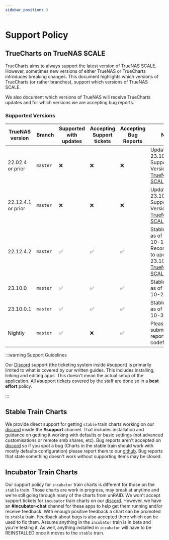```yaml
---
sidebar_position: 3
---
```


# Support Policy

## TrueCharts on TrueNAS SCALE

TrueCharts aims to always support the latest version of TrueNAS SCALE.
However, sometimes new versions of either TrueNAS or TrueCharts introduces breaking changes.
This document highlights which versions of TrueCharts (or rather branches), support which versions of TrueNAS SCALE.

We also document which versions of TrueNAS will receive TrueCharts updates and for which versions we are accepting bug reports.

### Supported Versions

| TrueNAS version  | Branch   | Supported with updates | Accepting Support tickets | Accepting Bug Reports | Notes                                                                                                          |
| ---------------- | -------- | ---------------------- | ------------------------- | --------------------- | -------------------------------------------------------------------------------------------------------------- |
| 22.02.4 or prior | `master` | :x:                    | :x:                       | :x:                   | Update to 23.10.X Supported Version [TrueNAS SCALE](https://www.truenas.com/docs/scale/23.10/)                 |
| 22.12.4.1 or prior| `master` | :x:                    | :x:                       | :x:                   | Update to 23.10.X Supported Version [TrueNAS SCALE](https://www.truenas.com/docs/scale/23.10/)                |
| 22.12.4.2        | `master` | :white_check_mark:     | :white_check_mark:        | :white_check_mark:    | Stable Release as of 2023-10-13 Recommended to update to 23.10.x  [TrueNAS SCALE](https://www.truenas.com/docs/scale/23.10/) |
| 23.10.0          | `master` | :white_check_mark:     | :white_check_mark:        | :white_check_mark:    | Stable Release as of 2023-10-24                                                                                |
| 23.10.0.1        | `master` | :white_check_mark:     | :white_check_mark:        | :white_check_mark:    | Stable Release as of 2023-10-31                                                                                |
| Nightly          | `master` | :white_check_mark:     | :x:                       | :white_check_mark:    | Please only submit bug reports during codefreeze                                                               |

:::warning Support Guidelines

Our [Discord](https://discord.gg/tVsPTHWTtr) support (the ticketing system inside #support) is primarily limited to what is covered by our written guides. This includes installing, linking and editing apps. This doesn't mean the actual setup of the application. All #support tickets covered by the staff are done so in a **best effort** policy.

:::

## Stable Train Charts

We provide direct support for getting `stable` train charts working on our [discord](https://discord.gg/tVsPTHWTtr) inside the **#support** channel.
That includes installation and guidance on getting it working with defaults or basic settings (not advanced customisations or remote smb shares, etc).
Bug reports aren't accepted on [discord](https://discord.gg/tVsPTHWTtr) so if you spot a bug (Charts in the stable train should work with mostly defaults configuration)
please report them to our [github](https://github.com/truecharts/charts/issues/new/choose). Bug reports that state something doesn't work without supporting items may be closed.

## Incubator Train Charts

Our support policy for `incubator` train charts is different for those on the `stable` train. Those charts are work in progress,
may break at anytime and we're still going through many of the charts from unRAID. We won't accept support tickets for `incubator` train
charts on our [discord](https://discord.gg/tVsPTHWTtr). However, we have an **#incubator-chat** channel for these apps to help get them running and/or receive feedback.
With enough positive feedback a chart can be promoted to `stable` train. Feedback about bugs is also accepted there which can be used to fix them.
Assume anything in the `incubator` train is in beta and you're testing it. As well, anything installed in `incubator` will have to be REINSTALLED once it moves to the `stable` train.
